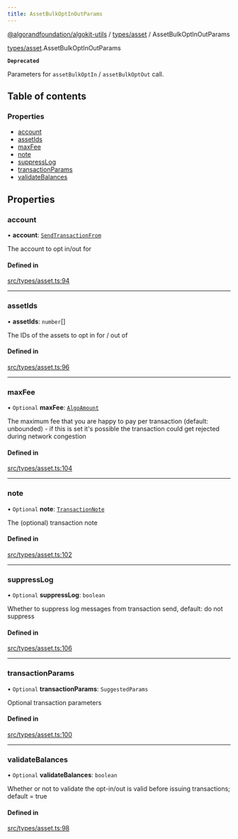 ```yaml
---
title: AssetBulkOptInOutParams
---
```

[@algorandfoundation/algokit-utils](/reference/algokit-utils-ts/api/readme/) / [types/asset](/reference/algokit-utils-ts/api/modules/types_asset/) / AssetBulkOptInOutParams



[types/asset](/reference/algokit-utils-ts/api/modules/types_asset/).AssetBulkOptInOutParams

**`Deprecated`**

Parameters for `assetBulkOptIn` / `assetBulkOptOut` call.

## Table of contents

### Properties

- [account](#account)
- [assetIds](#assetids)
- [maxFee](#maxfee)
- [note](#note)
- [suppressLog](#suppresslog)
- [transactionParams](#transactionparams)
- [validateBalances](#validatebalances)

## Properties

### account

• **account**: [`SendTransactionFrom`](/reference/algokit-utils-ts/api/modules/types_transaction/#sendtransactionfrom)

The account to opt in/out for

#### Defined in

[src/types/asset.ts:94](https://github.com/algorandfoundation/algokit-utils-ts/blob/main/src/types/asset.ts#L94)

___

### assetIds

• **assetIds**: `number`[]

The IDs of the assets to opt in for / out of

#### Defined in

[src/types/asset.ts:96](https://github.com/algorandfoundation/algokit-utils-ts/blob/main/src/types/asset.ts#L96)

___

### maxFee

• `Optional` **maxFee**: [`AlgoAmount`](/reference/algokit-utils-ts/api/classes/types_amountalgoamount/)

The maximum fee that you are happy to pay per transaction (default: unbounded) - if this is set it's possible the transaction could get rejected during network congestion

#### Defined in

[src/types/asset.ts:104](https://github.com/algorandfoundation/algokit-utils-ts/blob/main/src/types/asset.ts#L104)

___

### note

• `Optional` **note**: [`TransactionNote`](/reference/algokit-utils-ts/api/modules/types_transaction/#transactionnote)

The (optional) transaction note

#### Defined in

[src/types/asset.ts:102](https://github.com/algorandfoundation/algokit-utils-ts/blob/main/src/types/asset.ts#L102)

___

### suppressLog

• `Optional` **suppressLog**: `boolean`

Whether to suppress log messages from transaction send, default: do not suppress

#### Defined in

[src/types/asset.ts:106](https://github.com/algorandfoundation/algokit-utils-ts/blob/main/src/types/asset.ts#L106)

___

### transactionParams

• `Optional` **transactionParams**: `SuggestedParams`

Optional transaction parameters

#### Defined in

[src/types/asset.ts:100](https://github.com/algorandfoundation/algokit-utils-ts/blob/main/src/types/asset.ts#L100)

___

### validateBalances

• `Optional` **validateBalances**: `boolean`

Whether or not to validate the opt-in/out is valid before issuing transactions; default = true

#### Defined in

[src/types/asset.ts:98](https://github.com/algorandfoundation/algokit-utils-ts/blob/main/src/types/asset.ts#L98)